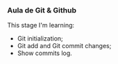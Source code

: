 ### Aula de Git & Github

This stage I'm learning:
- Git initialization;
- Git add and Git commit changes;
- Show commits log.
